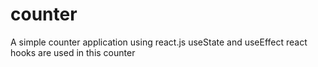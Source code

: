 # counter
A simple counter application using react.js
useState and useEffect react hooks are used in this counter
